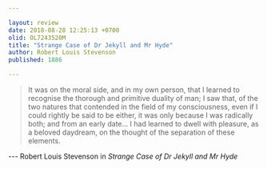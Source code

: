 ```yaml
---

layout: review
date: 2018-08-28 12:25:13 +0700
olid: OL7243520M
title: "Strange Case of Dr Jekyll and Mr Hyde"
author: Robert Louis Stevenson
published: 1886

---
```


> It was on the moral side, and in my own person, that I learned to recognise the thorough and primitive duality of man; I saw that, of the two natures that contended in the field of my consciousness, even if I could rightly be said to be either, it was only because I was radically both; and from an early date... I had learned to dwell with pleasure, as a beloved daydream, on the thought of the separation of these elements.

--- Robert Louis Stevenson in *Strange Case of Dr Jekyll and Mr Hyde*
